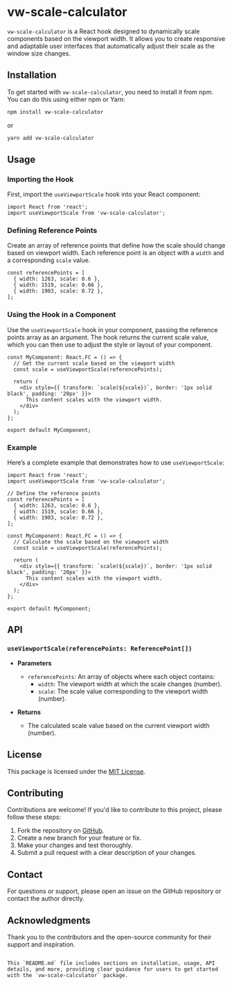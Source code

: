 

# vw-scale-calculator

`vw-scale-calculator` is a React hook designed to dynamically scale components based on the viewport width. It allows you to create responsive and adaptable user interfaces that automatically adjust their scale as the window size changes.

## Installation

To get started with `vw-scale-calculator`, you need to install it from npm. You can do this using either npm or Yarn:

```bash
npm install vw-scale-calculator
```

or

```bash
yarn add vw-scale-calculator
```

## Usage

### Importing the Hook

First, import the `useViewportScale` hook into your React component:

```tsx
import React from 'react';
import useViewportScale from 'vw-scale-calculator';
```

### Defining Reference Points

Create an array of reference points that define how the scale should change based on viewport width. Each reference point is an object with a `width` and a corresponding `scale` value.

```tsx
const referencePoints = [
  { width: 1263, scale: 0.6 },
  { width: 1519, scale: 0.66 },
  { width: 1903, scale: 0.72 },
];
```

### Using the Hook in a Component

Use the `useViewportScale` hook in your component, passing the reference points array as an argument. The hook returns the current scale value, which you can then use to adjust the style or layout of your component.

```tsx
const MyComponent: React.FC = () => {
  // Get the current scale based on the viewport width
  const scale = useViewportScale(referencePoints);

  return (
    <div style={{ transform: `scale(${scale})`, border: '1px solid black', padding: '20px' }}>
      This content scales with the viewport width.
    </div>
  );
};

export default MyComponent;
```

### Example

Here’s a complete example that demonstrates how to use `useViewportScale`:

```tsx
import React from 'react';
import useViewportScale from 'vw-scale-calculator';

// Define the reference points
const referencePoints = [
  { width: 1263, scale: 0.6 },
  { width: 1519, scale: 0.66 },
  { width: 1903, scale: 0.72 },
];

const MyComponent: React.FC = () => {
  // Calculate the scale based on the viewport width
  const scale = useViewportScale(referencePoints);

  return (
    <div style={{ transform: `scale(${scale})`, border: '1px solid black', padding: '20px' }}>
      This content scales with the viewport width.
    </div>
  );
};

export default MyComponent;
```

## API

### `useViewportScale(referencePoints: ReferencePoint[])`

- **Parameters**
  - `referencePoints`: An array of objects where each object contains:
    - `width`: The viewport width at which the scale changes (number).
    - `scale`: The scale value corresponding to the viewport width (number).

- **Returns**
  - The calculated scale value based on the current viewport width (number).

## License

This package is licensed under the [MIT License](https://github.com/sreeragh-s/vw-scale-calculator/blob/main/LICENSE).

## Contributing

Contributions are welcome! If you'd like to contribute to this project, please follow these steps:

1. Fork the repository on [GitHub](https://github.com/sreeragh-s/vw-scale-calculator/blob/main/LICENSE).
2. Create a new branch for your feature or fix.
3. Make your changes and test thoroughly.
4. Submit a pull request with a clear description of your changes.

## Contact

For questions or support, please open an issue on the GitHub repository or contact the author directly.

## Acknowledgments

Thank you to the contributors and the open-source community for their support and inspiration.
```

This `README.md` file includes sections on installation, usage, API details, and more, providing clear guidance for users to get started with the `vw-scale-calculator` package.